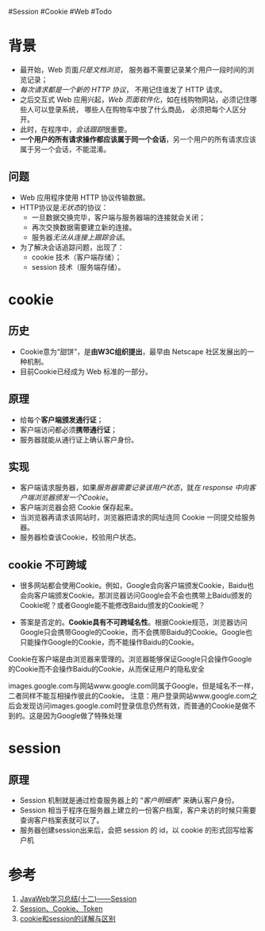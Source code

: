 #Session #Cookie #Web #Todo 


# 背景
- 最开始，Web 页面*只是文档浏览*， 服务器不需要记录某个用户一段时间的浏览记录；
- *每次请求都是一个新的 HTTP 协议*， 不用记住谁发了 HTTP 请求。
- 之后交互式 Web 应用兴起，*Web 页面软件化*，如在线购物网站，必须记住哪些人可以登录系统， 哪些人在购物车中放了什么商品， 必须把每个人区分开。
- 此时，在程序中，*会话跟踪*很重要。
- **一个用户的所有请求操作都应该属于同一个会话**，另一个用户的所有请求应该属于另一个会话，不能混淆。

## 问题
- Web 应用程序使用 HTTP 协议传输数据。
- HTTP协议是*无状态*的协议：
	- 一旦数据交换完毕，客户端与服务器端的连接就会关闭；
	- 再次交换数据需要建立新的连接。
	- 服务器*无法从连接上跟踪会话*。
- 为了解决会话追踪问题，出现了：
	- cookie 技术（客户端存储）；
	- session 技术（服务端存储）。


# cookie
## 历史
- Cookie意为“甜饼”，是**由W3C组织提出**，最早由 Netscape 社区发展出的一种机制。
- 目前Cookie已经成为 Web 标准的一部分。

## 原理
- 给每个**客户端颁发通行证**；
- 客户端访问都必须**携带通行证**；
- 服务器就能从通行证上确认客户身份。


## 实现
- 客户端请求服务器，如果*服务器需要记录该用户状态*，就*在 response 中向客户端浏览器颁发一个Cookie*。
- 客户端浏览器会把 Cookie 保存起来。
- 当浏览器再请求该网站时，浏览器把请求的网址连同 Cookie 一同提交给服务器。
- 服务器检查该Cookie，校验用户状态。

## cookie 不可跨域
- 很多网站都会使用Cookie。例如，Google会向客户端颁发Cookie，Baidu也会向客户端颁发Cookie。那浏览器访问Google会不会也携带上Baidu颁发的Cookie呢？或者Google能不能修改Baidu颁发的Cookie呢？

- 答案是否定的。**Cookie具有不可跨域名性**。根据Cookie规范，浏览器访问Google只会携带Google的Cookie，而不会携带Baidu的Cookie。Google也只能操作Google的Cookie，而不能操作Baidu的Cookie。

Cookie在客户端是由浏览器来管理的。浏览器能够保证Google只会操作Google的Cookie而不会操作Baidu的Cookie，从而保证用户的隐私安全

images.google.com与网站www.google.com同属于Google，但是域名不一样，二者同样不能互相操作彼此的Cookie。
注意：用户登录网站www.google.com之后会发现访问images.google.com时登录信息仍然有效，而普通的Cookie是做不到的。这是因为Google做了特殊处理

# session
## 原理
- Session 机制就是通过检查服务器上的 “*客户明细表*” 来确认客户身份。
- Session 相当于程序在服务器上建立的一份客户档案，客户来访的时候只需要查询客户档案表就可以了。
- 服务器创建session出来后，会把 session 的 id，以 cookie 的形式回写给客户机


# 参考
1. [JavaWeb学习总结(十二)——Session](https://www.cnblogs.com/xdp-gacl/p/3855702.html)
2. [Session、Cookie、Token](https://cloud.tencent.com/developer/article/1704064)
3. [cookie和session的详解与区别](https://www.cnblogs.com/l199616j/p/11195667.html)